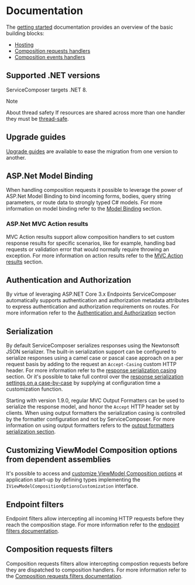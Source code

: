 # Documentation

The [getting started](getting-started.md) documentation provides an overview of the basic building blocks:

- [Hosting](getting-started.md)
- [Composition requests handlers](getting-started.md#composition-requests-handlers)
- [Composition events handlers](getting-started.md#composition-events-handlers)

## Supported .NET versions

ServiceComposer targets .NET 8.

> [!NOTE]
> About thread safety
> If resources are shared across more than one handler they must be [thread-safe](thread-safety.md).

## Upgrade guides

[Upgrade guides](upgrade-guides) are available to ease the migration from one version to another.

## ASP.Net Model Binding

When handling composition requests it possible to leverage the power of ASP.Net Model Binding to bind incoming forms, bodies, query string parameters, or route data to strongly typed C# models. For more information on model binding refer to the [Model Binding](model-binding.md) section.

### ASP.Net MVC Action results

MVC Action results support allow composition handlers to set custom response results for specific scenarios, like for example, handling bad requests or validation error that would normally require throwing an exception. For more information on action results refer to the [MVC Action results](action-results.md) section.

## Authentication and Authorization

By virtue of leveraging ASP.NET Core 3.x Endpoints ServiceComposer automatically supports authentication and authorization metadata attributes to express authentication and authorization requirements on routes. For more information refer to the [Authentication and Authorization](authentication-authorization.md) section

## Serialization

By default ServiceComposer serializes responses using the Newtonsoft JSON serializer. The built-in serialization support can be configured to serialize responses using a camel case or pascal case approach on a per request basis by adding to the request an `Accept-Casing` custom HTTP header. For more information refer to the [response serialization casing](response-serialization-casing.md) section. Or it's possible to take full control over the [response serialization settings on a case-by-case](custom-json-response-serialization-settings.md) by supplying at configuration time a customization function.

Starting with version 1.9.0, regular MVC Output Formatters can be used to serialize the response model, and honor the `Accept` HTTP header set by clients. When using output formatters the serialization casing is controlled by the formatter configuration and not by ServiceComposer. For more information on using output formatters refers to the [output formatters serialization section](output-formatters-serialization.md).

## Customizing ViewModel Composition options from dependent assemblies

It's possible to access and [customize ViewModel Composition options](options-customizations.md) at application start-up by defining types implementing the `IViewModelCompositionOptionsCustomization` interface.

## Endpoint filters

Endpoint filters allow intercepting all incoming HTTP requests before they reach the composition stage. For more information refer to the [endpoint filters documentation](endpoint-filters.md).

## Composition requests filters

Composition requests filters allow intercepting compostion requests before they are dispatched to composition handlers. For more information refer to the [Composition requests filters documentation](composition-filters.md).
